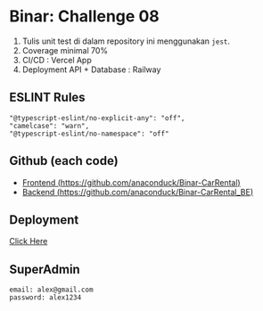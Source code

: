 # Binar: Challenge 08

1. Tulis unit test di dalam repository ini menggunakan `jest`.
3. Coverage minimal 70%
4. CI/CD : Vercel App
5. Deployment API + Database : Railway

## ESLINT Rules
```
"@typescript-eslint/no-explicit-any": "off",
"camelcase": "warn",
"@typescript-eslint/no-namespace": "off"
```

## Github (each code)
- [Frontend (https://github.com/anaconduck/Binar-CarRental)](https://github.com/anaconduck/Binar-CarRental)
- [Backend (https://github.com/anaconduck/Binar-CarRental_BE)](https://github.com/anaconduck/Binar-CarRental_BE)

## Deployment
[Click Here](https://sssss/)

## SuperAdmin
```
email: alex@gmail.com
password: alex1234
```

